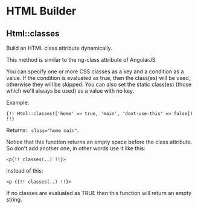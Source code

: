 # HTML Builder

## Html::classes

Build an HTML class attribute dynamically.

This method is similar to the ng-class attribute of AngularJS

You can specify one or more CSS classes as a key and a condition as a value. If the condition is evaluated as true, then the class(es) will be used, otherwise they will be skipped. You can also set the static class(es) (those which we'll always be used) as a value with no key.

Example:

`{!! Html::classes(['home' => true, 'main', 'dont-use-this' => false]) !!}`

Returns: ` class="home main"`.

Notice that this function returns an empty space before the class attribute. So don't add another one, in other words use it like this:

`<p{!! classes(..) !!}>`

instead of this:

`<p {{!! classes(..) !!}>`

If no classes are evaluated as TRUE then this function will return an empty string.